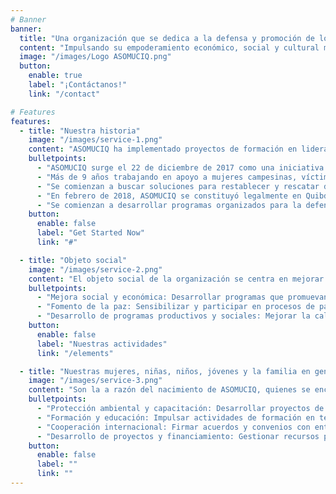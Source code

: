 ```yaml
---
# Banner
banner:
  title: "Una organización que se dedica a la defensa y promoción de los derechos humanos de estas mujeres"
  content: "Impulsando su empoderamiento económico, social y cultural mediante programas que mejoren su calidad de vida, educación, acceso a oportunidades laborales y desarrollo cultural."
  image: "/images/Logo ASOMUCIQ.png"
  button:
    enable: true
    label: "¡Contáctanos!"
    link: "/contact"

# Features
features:
  - title: "Nuestra historia"
    image: "/images/service-1.png"
    content: "ASOMUCIQ ha implementado proyectos de formación en liderazgo, emprendimiento y gestión de proyectos, además de iniciativas para fortalecer la economía local, promoviendo la producción y comercialización de productos agrícolas y artesanales, lo que contribuye a la autonomía económica de las mujeres y al fortalecimiento del tejido social en sus comunidades."
    bulletpoints:
      - "ASOMUCIQ surge el 22 de diciembre de 2017 como una iniciativa de un grupo de mujeres reunidas en asamblea."
      - "Más de 9 años trabajando en apoyo a mujeres campesinas, víctimas del conflicto armado, madres cabeza de hogar y mujeres en estado de vulnerabilidad."
      - "Se comienzan a buscar soluciones para restablecer y rescatar derechos, contribuyendo al mejoramiento de la calidad de vida de sus integrantes y sus familias."
      - "En febrero de 2018, ASOMUCIQ se constituyó legalmente en Quibdó."
      - "Se comienzan a desarrollar programas organizados para la defensa, protección y promoción de los derechos humanos."
    button:
      enable: false
      label: "Get Started Now"
      link: "#"

  - title: "Objeto social"
    image: "/images/service-2.png"
    content: "El objeto social de la organización se centra en mejorar la calidad de vida de la población vulnerable, especialmente campesinos, afrocolombianos, indígenas y mestizos, afectados por el conflicto interno colombiano. Para ello, se enfoca en:"
    bulletpoints:
      - "Mejora social y económica: Desarrollar programas que promuevan los derechos humanos, la vivienda, la cultura, la formación, la recreación y la construcción del tejido social a través de proyectos públicos y privados."
      - "Fomento de la paz: Sensibilizar y participar en procesos de paz con grupos armados ilegales."
      - "Desarrollo de programas productivos y sociales: Mejorar la calidad de vida y garantizar el acceso a los beneficios del Estado, promoviendo la creación de microempresas, desarrollo agropecuario y pesquero."
    button:
      enable: false
      label: "Nuestras actividades"
      link: "/elements"

  - title: "Nuestras mujeres, niñas, niños, jóvenes y la familia en general"
    image: "/images/service-3.png"
    content: "Son la a razón del nacimiento de ASOMUCIQ, quienes se encuentran inmersos en las diferentes situaciones de vulnerabilidad , de pobreza, pobreza extrema, condiciones de exclusión en todos los ámbitos de la vida sin el reconocimiento pleno de sus derechos."
    bulletpoints:
      - "Protección ambiental y capacitación: Desarrollar proyectos de reforestación, control de la contaminación y manejo de recursos hídricos y residuos."
      - "Formación y educación: Impulsar actividades de formación en temas relacionados con medio ambiente, riesgos laborales, contabilidad y otros ámbitos técnicos."
      - "Cooperación internacional: Firmar acuerdos y convenios con entidades nacionales e internacionales para apoyar proyectos y actividades sociales."
      - "Desarrollo de proyectos y financiamiento: Gestionar recursos para el financiamiento de actividades y proyectos a nivel nacional e internacional, y realizar alianzas estratégicas con otras entidades."
    button:
      enable: false
      label: ""
      link: ""
---
```


